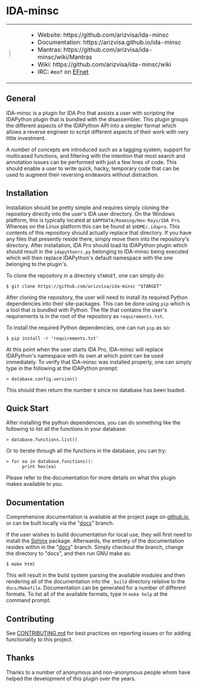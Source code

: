 # IDA-minsc

<table>
    <tr>
        <td width="10%">
            <img src="http://arizvisa.github.io/ida-minsc/_images/hamster.svg" height="10%" />
        </td>
        <td>
            <ul>
                <li>Website: https://github.com/arizvisa/ida-minsc</li>
                <li>Documentation: https://arizvisa.github.io/ida-minsc</li>
                <li>Mantras: https://github.com/arizvisa/ida-minsc/wiki/Mantras</li>
                <li>Wiki: https://github.com/arizvisa/ida-minsc/wiki</li>
                <li>IRC: <code>#eof</code> on <a href="http://chat.efnet.org:9090/?nick=user-.&channels=eof&prompt=1">EFnet</a></li>
            </ul>
        </td>
    </tr>
</table>

## General

IDA-minsc is a plugin for IDA Pro that assists a user with scripting the
IDAPython plugin that is bundled with the disassembler. This plugin groups the
different aspects of the IDAPython API into a simpler format which allows a
reverse engineer to script different aspects of their work with very little
investment.

A number of concepts are introduced such as a tagging system, support for
multicased functions, and filtering with the intention that most search
and annotation issues can be performed with just a few lines of code. This
should enable a user to write quick, hacky, temporary code that can be used
to augment their reversing endeavors without distraction.

## Installation

Installation should be pretty simple and requires simply cloning the repository
directly into the user's IDA user directory. On the Windows platform, this is
typically located at `$APPDATA/Roaming/Hex-Rays/IDA Pro`. Whereas on the Linux
platform this can be found at `$HOME/.idapro`. This contents of this repository
should actually replace that directory. If you have any files that presently
reside there, simply move them into the repository's directory. After
installation, IDA Pro should load its IDAPython plugin which should result in
the `idapythonrc.py` belonging to IDA-minsc being executed which will then
replace IDAPython's default namespace with the one belonging to the plugin's.

To clone the repository in a directory `$TARGET`, one can simply do:

    $ git clone https://github.com/arizvisa/ida-minsc "$TARGET"

After cloning the repository, the user will need to install its required Python
dependencies into their site-packages. This can be done using `pip` which is a
tool that is bundled with Python. The file that contains the user's requirements
is in the root of the repository as `requirements.txt`.

To install the required Python dependencies, one can run `pip` as so:

    $ pip install -r 'requirements.txt'

At this point when the user starts IDA Pro, IDA-minsc will replace IDAPython's
namespace with its own at which point can be used immediately. To verify that
IDA-minsc was installed properly, one can simply type in the following at the
IDAPython prompt:

    > database.config.version()

This should then return the number `0` since no database has been loaded.

## Quick Start

After installing the python dependencies, you can do something like the
following to list all the functions in your database:

    > database.functions.list()

Or to iterate through all the functions in the database, you can try:

    > for ea in database.functions():
          print hex(ea)

Please refer to the documentation for more details on what this plugin makes
available to you.

## Documentation

Comprehensive documentation is available at the project page on
[github.io](https://arizvisa.github.io/ida-minsc), or can be built locally via
the "[docs](https://github.com/arizvisa/ida-minsc/tree/docs)" branch.

If the user wishes to build documentation for local use, they will first need
to install the [Sphinx](http://www.sphinx-doc.org/en/master/usage/installation.html)
package. Afterwards, the entirety of the documentation resides within in the
"[docs](https://github.com/arizvisa/ida-minsc/tree/docs)" branch. Simply
checkout the branch, change the directory to "docs", and then run GNU make as:

    $ make html

This will result in the build system parsing the available modules and then
rendering all of the documentation into the `_build` directory relative to the
`docs/Makefile`. Documentation can be generated for a number of different
formats. To list all of the available formats, type in `make help` at the
command prompt.

## Contributing

See [CONTRIBUTING.md](https://github.com/arizvisa/ida-minsc/blob/master/CONTRIBUTING.md)
for best practices on reporting issues or for adding functionality to this
project.

## Thanks

Thanks to a number of anonymous and non-anonymous people whom have helped the
development of this plugin over the years.

[logo]: http://arizvisa.github.io/ida-minsc/_images/hamster.svg
